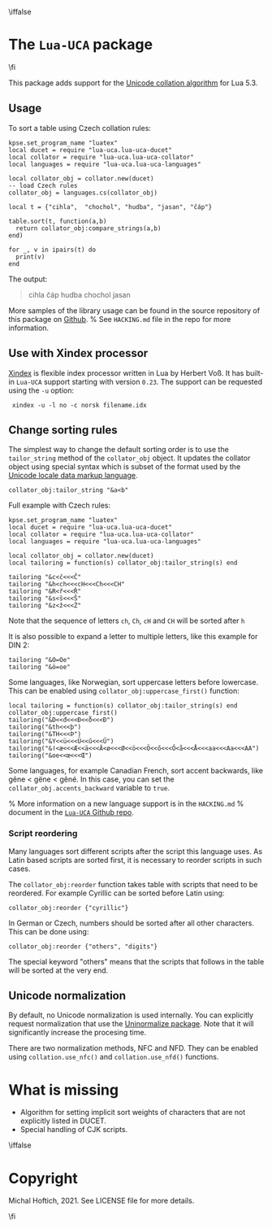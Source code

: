 \iffalse
# The `Lua-UCA` package
\fi

This package adds support for the [Unicode collation algorithm](https://unicode.org/reports/tr10/) for Lua 5.3. 


## Usage

To sort a table using Czech collation rules:

   
    kpse.set_program_name "luatex"
    local ducet = require "lua-uca.lua-uca-ducet"
    local collator = require "lua-uca.lua-uca-collator"
    local languages = require "lua-uca.lua-uca-languages"
    
    local collator_obj = collator.new(ducet)
    -- load Czech rules
    collator_obj = languages.cs(collator_obj)
    
    local t = {"cihla",  "chochol", "hudba", "jasan", "čáp"}
    
    table.sort(t, function(a,b) 
      return collator_obj:compare_strings(a,b) 
    end)
    
    for _, v in ipairs(t) do
      print(v)
    end

The output:

> cihla
> čáp
> hudba
> chochol
> jasan

More samples of the library usage can be found in the source repository of this package on [Github](https://github.com/michal-h21/lua-uca).
% See `HACKING.md` file in the repo for more information.

## Use with Xindex processor

[Xindex](https://www.ctan.org/pkg/xindex) is flexible index processor written
in Lua by Herbert Voß. It has built-in `Lua-UCA` support starting with version
`0.23`. The support can be requested using the `-u` option:

     xindex -u -l no -c norsk filename.idx


## Change sorting rules

The simplest way to change the default sorting order is to use the
`tailor_string` method of the `collator_obj` object. It updates the collator object using
special syntax which is subset of the format used by the [Unicode locale data
markup
language](https://www.unicode.org/reports/tr35/tr35-collation.html#Orderings).

    collator_obj:tailor_string "&a<b"

Full example with Czech rules:

    kpse.set_program_name "luatex"
    local ducet = require "lua-uca.lua-uca-ducet"
    local collator = require "lua-uca.lua-uca-collator"
    local languages = require "lua-uca.lua-uca-languages"
    
    local collator_obj = collator.new(ducet)
    local tailoring = function(s) collator_obj:tailor_string(s) end

    tailoring "&c<č<<<Č"
    tailoring "&h<ch<<<cH<<<Ch<<<CH"
    tailoring "&R<ř<<<Ř"
    tailoring "&s<š<<<Š"
    tailoring "&z<ž<<<Ž"

Note that the sequence of letters `ch`, `Ch`, `cH` and `CH` will be sorted after `h`

It is also possible to expand a letter to multiple letters, like this example for DIN 2:


    tailoring "&Ö=Oe"
    tailoring "&ö=oe"

Some languages, like Norwegian, sort uppercase letters before lowercase. This
can be enabled using `collator_obj:uppercase_first()` function:

    local tailoring = function(s) collator_obj:tailor_string(s) end
    collator_obj:uppercase_first()
    tailoring("&D<<đ<<<Đ<<ð<<<Ð")
    tailoring("&th<<<þ")
    tailoring("&TH<<<Þ")
    tailoring("&Y<<ü<<<Ü<<ű<<<Ű")
    tailoring("&ǀ<æ<<<Æ<<ä<<<Ä<ø<<<Ø<<ö<<<Ö<<ő<<<Ő<å<<<Å<<<aa<<<Aa<<<AA")
    tailoring("&oe<<œ<<<Œ")


Some languages, for example Canadian French, sort accent backwards, like gêne < gëne < gêné. 
In this case, you can set the `collator_obj.accents_backward` variable to `true`.


% More information on a new language support is in the `HACKING.md`
% document in the [`Lua-UCA` Github repo](https://github.com/michal-h21/lua-uca/blob/master/HACKING.md).

### Script reordering

Many languages sort different scripts after the script this language uses. As
Latin based scripts are sorted first, it is necessary to reorder scripts in
such cases.

The `collator_obj:reorder` function takes table with scripts that need to be reordered. 
For example Cyrillic can be sorted before Latin using:

    collator_obj:reorder {"cyrillic"}

In German or Czech, numbers should be sorted after all other characters. This can be done using:

    collator_obj:reorder {"others", "digits"}

The special keyword "others" means that the scripts that follows in the table
will be sorted at the very end.

## Unicode normalization

By default, no Unicode normalization is used internally. You can explicitly request normalization that use the
[Uninormalize package](https://ctan.org/pkg/uninormalize?lang=en). Note that it will significantly increase the
procesing time. 

There are two normalization methods, NFC and NFD. They can be enabled using
`collation.use_nfc()` and `collation.use_nfd()` functions.


# What is missing

- Algorithm for setting implicit sort weights of characters that are not explicitly listed in DUCET.
- Special handling of CJK scripts.

\iffalse
# Copyright

Michal Hoftich, 2021. See LICENSE file for more details.


\fi
